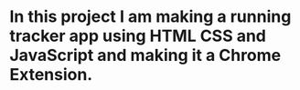 # In this project I am making a running tracker app using HTML CSS and JavaScript and making it a Chrome Extension.